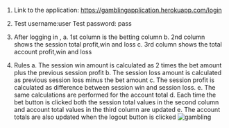 1. Link to the application:
   https://gamblingapplication.herokuapp.com/login
   
2. Test username:user
   Test password: pass

3. After logging in ,
	a. 1st column is the betting column
	b. 2nd column shows the session total profit,win and loss 
	c. 3rd column shows the total account profit,win and loss

4. Rules
	a. The session win amount is calculated as 2 times the bet amount plus the previous session profit
	b. The session loss	amount is calculated as previous session loss minus the bet amount
	c. The session profit is calculated as difference between session win and session loss.
	e. The same calculations are performed for the account total
	d. Each time the bet button is clicked both the session total values in the second column and account total values in the third column are updated
	e. The account totals are also updated when the logout button is clicked
![gambling](https://user-images.githubusercontent.com/22544164/88498307-9e2c9080-cf77-11ea-866c-cd528289ed06.jpg)	
	

